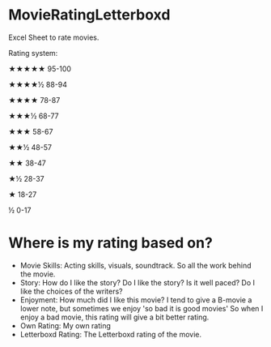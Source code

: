 # MovieRatingLetterboxd
Excel Sheet to rate movies.

Rating system:

★★★★★ 95-100

★★★★½ 88-94

★★★★ 78-87

★★★½ 68-77

★★★ 58-67

★★½ 48-57

★★ 38-47

★½ 28-37

★ 18-27

½ 0-17

# Where is my rating based on?
- Movie Skills: Acting skills, visuals, soundtrack. So all the work behind the movie. 
- Story: How do I like the story? Do I like the story? Is it well paced? Do I like the choices of the writers?
- Enjoyment: How much did I like this movie? I tend to give a B-movie a lower note, but sometimes we enjoy 'so bad it is good movies' So when I enjoy a bad movie, this rating will give a bit better rating.
- Own Rating: My own rating
- Letterboxd Rating: The Letterboxd rating of the movie.

